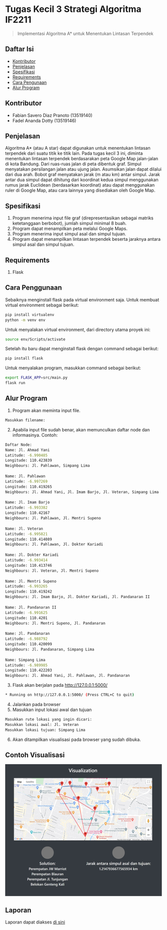 # Tugas Kecil 3 Strategi Algoritma IF2211
> Implementasi Algoritma A* untuk Menentukan Lintasan Terpendek

## Daftar Isi
* [Kontributor](#kontributor)
* [Penjelasan](#penjelasan)
* [Spesifikasi](#spesifikasi)
* [Requirements](#requirements)
* [Cara Pengunaan](#cara_penggunaan)
* [Alur Program](#alur_program)

## Kontributor
* Fabian Savero Diaz Pranoto (13519140)
* Fadel Ananda Dotty (13519146)

## Penjelasan
Algoritma A* (atau A star) dapat digunakan untuk menentukan lintasan terpendek dari suatu titik ke titik lain. Pada tugas kecil 3 ini, diminta menentukan lintasan terpendek berdasarakan peta Google Map jalan-jalan di kota Bandung. Dari ruas-ruas jalan di peta dibentuk graf. Simpul menyatakan persilangan jalan atau ujung jalan. Asumsikan jalan dapat dilalui dari dua arah. Bobot graf menyatakan jarak (m atau km) antar simpul. Jarak antar dua simpul dapat dihitung dari koordinat kedua simpul menggunakan rumus jarak Euclidean (berdasarkan koordinat) atau dapat menggunakan ruler di Google Map, atau cara lainnya yang disediakan oleh Google Map.

## Spesifikasi
1. Program menerima input file graf (direpresentasikan sebagai matriks ketetanggaan berbobot), jumlah simpul minimal 8 buah.
2. Program dapat menampilkan peta melalui Google Maps.
3. Program menerima input simpul asal dan simpul tujuan.
4. Program dapat menampilkan lintasan terpendek beserta jaraknya antara simpul asal dan simpul tujuan.

## Requirements
1. Flask

## Cara Penggunaan
Sebaiknya menginstall flask pada virtual environment saja. Untuk membuat virtual environment sebagai berikut:
```bash
pip install virtualenv
python -m venv env
```
Untuk menyalakan virtual environment, dari directory utama proyek ini:
```bash
source env/Scripts/activate
```
Setelah itu baru dapat menginstall flask dengan command sebagai berikut:
```bash
pip install flask
```
Untuk menyalakan program, masukkan command sebagai berikut:
```bash
export FLASK_APP=src/main.py
flask run
```

## Alur Program
1. Program akan meminta input file.
```bash
Masukkan filename:
```
2. Apabila input file sudah benar, akan memunculkan daftar node dan informasinya. Contoh:
```bash
Daftar Node: 
Name: Jl. Ahmad Yani
Latitude: -6.990485
Longitude: 110.423839
Neighbours: Jl. Pahlawan, Simpang Lima

Name: Jl. Pahlawan
Latitude: -6.997269
Longitude: 110.419265
Neighbours: Jl. Ahmad Yani, Jl. Imam Barjo, Jl. Veteran, Simpang Lima

Name: Jl. Imam Barjo
Latitude: -6.993382
Longitude: 110.42167
Neighbours: Jl. Pahlawan, Jl. Mentri Supeno

Name: Jl. Veteran
Latitude: -6.995821
Longitude: 110.414089
Neighbours: Jl. Pahlawan, Jl. Dokter Kariadi

Name: Jl. Dokter Kariadi
Latitude: -6.993414
Longitude: 110.413746
Neighbours: Jl. Veteran, Jl. Mentri Supeno

Name: Jl. Mentri Supeno
Latitude: -6.993265
Longitude: 110.419242
Neighbours: Jl. Imam Barjo, Jl. Dokter Kariadi, Jl. Pandanaran II

Name: Jl. Pandanaran II
Latitude: -6.991625
Longitude: 110.4201
Neighbours: Jl. Mentri Supeno, Jl. Pandanaran

Name: Jl. Pandanaran
Latitude: -6.988792
Longitude: 110.420099
Neighbours: Jl. Pandanaran, Simpang Lima

Name: Simpang Lima
Latitude: -6.989985
Longitude: 110.422203
Neighbours: Jl. Ahmad Yani, Jl. Pahlawan, Jl. Pandanaran
```
3. Flask akan berjalan pada http://127.0.0.1:5000/
```bash
* Running on http://127.0.0.1:5000/ (Press CTRL+C to quit)
```
4. Jalankan pada browser
5. Masukkan input lokasi awal dan tujuan
```bash
Masukkan rute lokasi yang ingin dicari:
Masukkan lokasi awal: Jl. Veteran
Masukkan lokasi tujuan: Simpang Lima
```
6. Akan ditampilkan visualisasi pada browser yang sudah dibuka.

## Contoh Visualisasi
![contoh](./doc/contoh.jpg)

## Laporan
Laporan dapat diakses [di sini](./doc/Tucil3_13519140.pdf)
